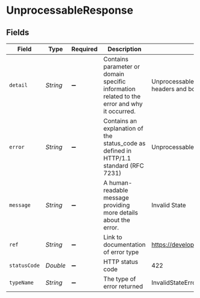 # UnprocessableResponse


## Fields

| Field                                                                                       | Type                                                                                        | Required                                                                                    | Description                                                                                 | Example                                                                                     |
| ------------------------------------------------------------------------------------------- | ------------------------------------------------------------------------------------------- | ------------------------------------------------------------------------------------------- | ------------------------------------------------------------------------------------------- | ------------------------------------------------------------------------------------------- |
| `detail`                                                                                    | *String*                                                                                    | :heavy_minus_sign:                                                                          | Contains parameter or domain specific information related to the error and why it occurred. | Unprocessable request, please verify your request headers and body.                         |
| `error`                                                                                     | *String*                                                                                    | :heavy_minus_sign:                                                                          | Contains an explanation of the status_code as defined in HTTP/1.1 standard (RFC 7231)       | Unprocessable Entity                                                                        |
| `message`                                                                                   | *String*                                                                                    | :heavy_minus_sign:                                                                          | A human-readable message providing more details about the error.                            | Invalid State                                                                               |
| `ref`                                                                                       | *String*                                                                                    | :heavy_minus_sign:                                                                          | Link to documentation of error type                                                         | https://developers.apideck.com/errors#invalidstateerror                                     |
| `statusCode`                                                                                | *Double*                                                                                    | :heavy_minus_sign:                                                                          | HTTP status code                                                                            | 422                                                                                         |
| `typeName`                                                                                  | *String*                                                                                    | :heavy_minus_sign:                                                                          | The type of error returned                                                                  | InvalidStateError                                                                           |